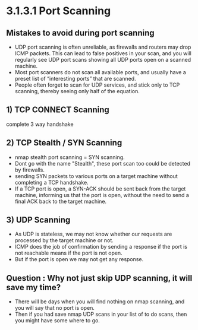 # 3.1.3.1 Port Scanning

## Mistakes to avoid during port scanning

*  UDP port scanning is often unreliable, as firewalls and routers may drop ICMP packets. This can lead to false positives in your scan, and you will regularly see UDP port scans showing all UDP ports open on a scanned machine.
* Most port scanners do not scan all available ports, and usually have a preset list of “interesting ports” that are scanned.
* People often forget to scan for UDP services, and stick only to TCP scanning, thereby seeing only half of the equation.

## 1\) TCP CONNECT Scanning

complete 3 way handshake

## 2\) TCP Stealth / SYN Scanning

* nmap stealth port scanning = SYN scanning.
* Dont go with the name "Stealth", these port scan too could be detected by firewalls.
* sending SYN packets to various ports on a target machine without completing a TCP handshake.
* If a TCP port is open, a SYN-ACK should be sent back from the target machine, informing us that the port is open, without the need to send a final ACK back to the target machine.

## 3\) UDP Scanning

* As UDP is stateless, we may not know whether our requests are processed by the target machine or not.
* ICMP does the job of confirmation by sending a response if the port is not reachable means if the port is not open.
* But if the port is open we may not get any response.

## Question : Why not just skip UDP scanning, it will save my time?

* There will be days when you will find nothing on nmap scanning, and you will say that no port is open.
* Then if you had save nmap UDP scans in your list of to do scans, then you might have some where to go.

 

## 



